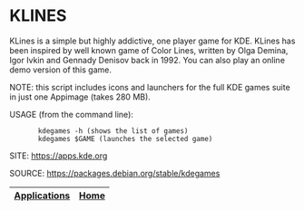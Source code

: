 # KLINES

 KLines is a simple but highly addictive, one player game
 for KDE. KLines has been inspired by well known game of
 Color Lines, written by Olga Demina, Igor Ivkin and Gennady
 Denisov back in 1992. You can also play an online demo
 version of this game.
 
 NOTE: this script includes icons and launchers for the 
 full KDE games suite in just one Appimage (takes 280 MB).
 
 USAGE (from the command line):
 
           kdegames -h (shows the list of games)
           kdegames $GAME (launches the selected game)
 
 SITE: https://apps.kde.org

 SOURCE: https://packages.debian.org/stable/kdegames

 | [Applications](https://portable-linux-apps.github.io/apps.html) | [Home](https://portable-linux-apps.github.io)
 | --- | --- |
